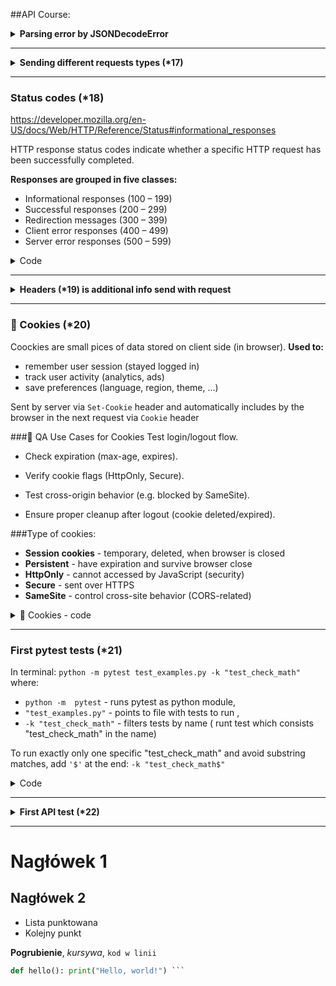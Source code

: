 ##API Course:

<details><summary><b>Parsing error by JSONDecodeError</b></summary>

```python
# If the response is not valid JSON format, catch the parsing error
from json.decoder import JSONDecodeError
import requests

response = requests.get("https://playground.learnqa.ru/api/get_text")

# Attempt to parse the response body as JSON
try:
    parsed_response_text = response.json()
    print(parsed_response_text)
except JSONDecodeError:
    print(f"Response is not a JSON format.\nRaw response text: {response.text}\nStatus code: {response.status_code}")
```

</details>

_______________________________

<details><summary><b>Sending different requests types (*17)</b></summary>

```python
import requests

requested_URL = "https://playground.learnqa.ru/api/check_type"
# All requests (exept GET) have request's body.  As second param in get request "params=" is passed,
# in another requests "data=" is passed
response_get = requests.get(requested_URL, params={"param1":"value1"})
print("GET: ", response_get.text)

response_post = requests.post(requested_URL, data={"param2":"POST"})
print("POST: ", response_post.text)

response_delete = requests.delete(requested_URL, data={"param3":"DELETE"})
print("DELETE: ", response_delete.text)

response_put = requests.put(requested_URL, data={"param4":"PUT"})
print("PUT: ", response_put.text)
```

</details>

---
### Status codes (*18)
https://developer.mozilla.org/en-US/docs/Web/HTTP/Reference/Status#informational_responses

HTTP response status codes indicate whether a specific HTTP request has been successfully completed. 

**Responses are grouped in five classes:**

- Informational responses (100 – 199)
- Successful responses (200 – 299)
- Redirection messages (300 – 399)
- Client error responses (400 – 499)
- Server error responses (500 – 599)
<details><summary>Code</summary>

```python
import requests
from pprint import pprint # pprint = pretty print for visualisation of dicts, lists, JSON's, etc.

## Status Codes
# 301 Moved Permanently without following redirect (FALSE)
response = requests.get("https://playground.learnqa.ru/api/get_301", allow_redirects=False)
print("Status code without redirect:", response.status_code)

# 301 Moved Permanently with following redirect (TRUE)
response2 = requests.get("https://playground.learnqa.ru/api/get_301", allow_redirects=True)

#Save redirect steps
first_response = response2.history[0] #track redirection
second_response = response2
print(response2.status_code)

# Optional: print internal response data for debugging
#pprint(response2.__dict__)  # __dict__ spesial atrybute which consists all object's datas as dictionary
print(first_response.url)
print(second_response.url)
```
</details>

---
<details><summary><b>Headers (*19) is additional info send with request</b></summary>

```python
import requests

# HTTP = URL + headers + request body
# Header is additional info send with request
# More info about headers:  https://developer.mozilla.org/en-US/docs/Web/HTTP/

# Add custom header to request
headers = {"some_headers":"123"}
response = requests.get("https://playground.learnqa.ru/api/show_all_headers", headers = headers)

print(response.text)  # response from server (response body)
print(response.headers)  # meta data or dictionary with headers from server
```
</details>

---

### 🍪 Cookies (*20)
Coockies are small pices of data stored on client side (in browser).
 **Used to:**
- remember user session (stayed logged in)
- track user activity (analytics, ads)
- save preferences (language, region, theme, ...)

Sent by server via `Set-Cookie` header and automatically includes by the browser in the next request via `Cookie` header

###🧪 QA Use Cases for Cookies
Test login/logout flow.

- Check expiration (max-age, expires).

- Verify cookie flags (HttpOnly, Secure).

- Test cross-origin behavior (e.g. blocked by SameSite).

- Ensure proper cleanup after logout (cookie deleted/expired).

###Type of cookies:
- **Session cookies** - temporary, deleted, when browser is closed
- **Persistent** - have expiration and survive browser close
- **HttpOnly** - cannot accessed by JavaScript (security)
- **Secure** - sent over HTTPS
- **SameSite** - control cross-site behavior (CORS-related)

<details><summary>🍪 Cookies - code </summary>

```python
import requests

# Cookies (
# --- Auth with valid credentials and cookies ---
# Prepare valid data and send request to receive auth cookies
payload = {"login":"secret_login", "password":"secret_pass"}
response1 = requests.post("https://playground.learnqa.ru/api/get_auth_cookie", data=payload)

print(response1.text)
print(response1.status_code)
print(dict(response1.cookies)) # cookie is an object, dict( set object as dictionary

# Store cookie and pass it to the second request
cookie_value = response1.cookies.get('auth_cookie')

cookies = {}                        # create dict
if cookie_value is not None:        # set cookie only if exists
    cookies.update({"auth_cookie": cookie_value})

# Second request with cookie tho check if we are authenticated
response2 = requests.post("https://playground.learnqa.ru/api/check_auth_cookie", cookies=cookies)

print("Second responce: ", response2.text)  # print: Second responce:  You are authorized

# --- Auth with invalid credentials ---
# Prepare invalid data  `1  1
payload2 = {"login":"secret_login", "password":"secret_pass2"}
response = requests.post("https://playground.learnqa.ru/api/get_auth_cookie", data=payload2)

print(response.text)            # print: {"error":"Wrong data"}
print(response.status_code)     # Status code should be 200, the error with authorization is handled
print(dict(response.cookies))   # print: {}
```

</details>

---
### First pytest tests (*21)
In terminal: `python -m pytest test_examples.py -k "test_check_math"`
where:
 - `python -m  pytest` - runs pytest as python module, 
 - `"test_examples.py"` - points to file with tests to run , 
 - `-k "test_check_math"` - filters tests by name ( runt test which consists "test_check_math" in the name)

To run exactly only one specific "test_check_math" and avoid substring matches, add `'$'` at the end: `-k "test_check_math$"`

<details><summary>Code </summary>

```python
# Example for simple test run
class TestExample:
    # Valid test: this test should pass
    def test_check_math(self):
        a = 5
        b = 9
        expected_sum = 14
        # Asserts that a+b equals the expect sum , with thw custom message on failure
        assert a+b == expected_sum, f"Sum of variables a and b is not equal to {expected_sum}"

    # Failing test: this test will expect to fail due to incorrect sum
    def test_check_math2(self):
        a = 5
        b = 10
        expected_sum = 14
        # Test will fail and print the custom message
        assert a+b == expected_sum, f"Sum of variables a and b is not equal to {expected_sum}"
```
**Output:**

![](D:\Learning\repo_GIT\Python_API_1\doc_cache\png\pytest_first_tests_les21.png)

</details>

---

<details><summary><b>First API test (*22)</b></summary>

```python
import requests
# Test run in terminal: python -m pytest test_first_api.py
class TestFirstAPI:
    def test_hello_call(self):
        url = "https://playground.learnqa.ru/api/hello"
        name = 'Nat'
        data = {'name':name}

        # Send request and store response to variable
        response = requests.get(url, params=data)

        # Validate HTTP status code
        assert response.status_code == 200, "Wrong response code"

        # Parse response body as json()
        response_dict = response.json()

        # Verify if key 'answer' exists in JSON body
        assert "answer" in response_dict, "There is no field answer' in the response"

        #  Prepare expected response and extract actual one
        expected_response_text = f"Hello, {name}"
        actual_response_text = response_dict["answer"]

        # Compare expected and actual text
        assert actual_response_text == expected_response_text, "Actual text in the response is not correct"

```

</details>

---

# Nagłówek 1
## Nagłówek 2
- Lista punktowana
- Kolejny punkt

**Pogrubienie**, *kursywa*, `kod w linii`

```python 
def hello(): print("Hello, world!") ``` 